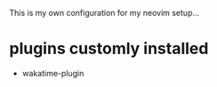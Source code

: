 This is my own configuration for my neovim setup...

# plugins customly installed
- wakatime-plugin

